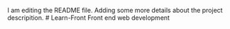 I am editing the README file. Adding some more details about the project descripition. # Learn-Front
Front end web development
